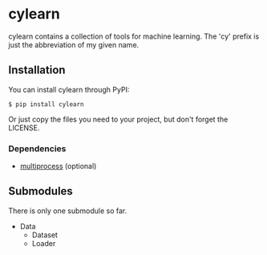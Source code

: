 # cylearn

cylearn contains a collection of tools for machine learning. The 'cy' prefix is just the abbreviation of my given name.

## Installation

You can install cylearn through PyPI:

```
$ pip install cylearn
```

Or just copy the files you need to your project, but don't forget the LICENSE.

### Dependencies

+ [multiprocess](https://github.com/uqfoundation/multiprocess) (optional)

## Submodules

There is only one submodule so far.

+ Data
  + Dataset
  + Loader
